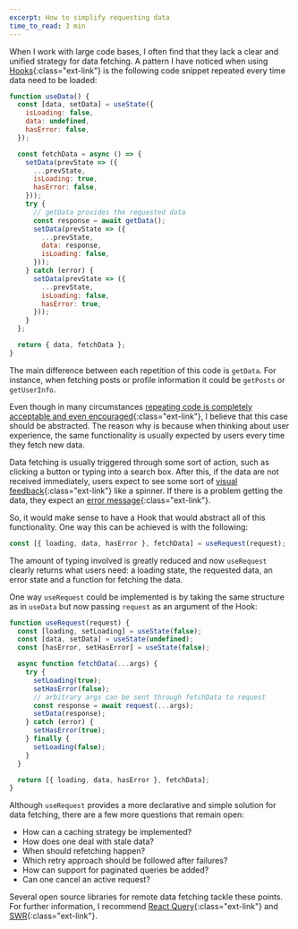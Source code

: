 ```yaml
---
excerpt: How to simplify requesting data
time_to_read: 3 min
---
```


When I work with large code bases, I often find that they lack a clear and unified strategy for data fetching. A pattern I have noticed when using [Hooks](https://reactjs.org/docs/hooks-intro.html){:class="ext-link"} is the following code snippet repeated every time data need to be loaded:

```javascript
function useData() {
  const [data, setData] = useState({
    isLoading: false,
    data: undefined,
    hasError: false,
  });

  const fetchData = async () => {
    setData(prevState => ({
      ...prevState,
      isLoading: true,
      hasError: false,
    }));
    try {
      // getData provides the requested data
      const response = await getData();
      setData(prevState => ({
        ...prevState,
        data: response,
        isLoading: false,
      }));
    } catch (error) {
      setData(prevState => ({
        ...prevState,
        isLoading: false,
        hasError: true,
      }));
    }
  };

  return { data, fetchData };
}
```

The main difference between each repetition of this code is `getData`. For instance, when fetching posts or profile information it could be `getPosts` or `getUserInfo`.

Even though in many circumstances [repeating code is completely acceptable and even encouraged](https://overreacted.io/the-wet-codebase){:class="ext-link"}, I believe that this case should be abstracted. The reason why is because when thinking about user experience, the same functionality is usually expected by users every time they fetch new data.

Data fetching is usually triggered through some sort of action, such as clicking a button or typing into a search box. After this, if the data are not received immediately, users expect to see some sort of [visual feedback](https://www.nngroup.com/articles/response-times-3-important-limits){:class="ext-link"} like a spinner. If there is a problem getting the data, they expect an [error message](https://www.nngroup.com/articles/error-message-guidelines){:class="ext-link"}.

So, it would make sense to have a Hook that would abstract all of this functionality. One way this can be achieved is with the following:

```javascript
const [{ loading, data, hasError }, fetchData] = useRequest(request);
```

The amount of typing involved is greatly reduced and now `useRequest` clearly returns what users need: a loading state, the requested data, an error state and a function for fetching the data.

One way `useRequest` could be implemented is by taking the same structure as in `useData` but now passing `request` as an argument of the Hook:

```javascript
function useRequest(request) {
  const [loading, setLoading] = useState(false);
  const [data, setData] = useState(undefined);
  const [hasError, setHasError] = useState(false);

  async function fetchData(...args) {
    try {
      setLoading(true);
      setHasError(false);
      // arbitrary args can be sent through fetchData to request
      const response = await request(...args);
      setData(response);
    } catch (error) {
      setHasError(true);
    } finally {
      setLoading(false);
    }
  }

  return [{ loading, data, hasError }, fetchData];
}
```

Although `useRequest` provides a more declarative and simple solution for data fetching, there are a few more questions that remain open:

* How can a caching strategy be implemented?
* How does one deal with stale data?
* When should refetching happen?
* Which retry approach should be followed after failures?
* How can support for paginated queries be added?
* Can one cancel an active request?

Several open source libraries for remote data fetching tackle these points. For further information, I recommend [React Query](https://github.com/tannerlinsley/react-query){:class="ext-link"} and [SWR](https://github.com/vercel/swr){:class="ext-link"}.
